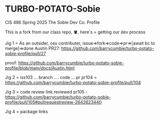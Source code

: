# TURBO-POTATO-Sobie
CIS 486 Spring 2025 The Sobie Dev Co. Profile

This is a fork from our class repo, 🪣, here's <dev jig> = getting our dev process


Jig 1 = As an outsider, oss contributer, issue=>fork=>code=>pr=>[await bc to merge]=>done
Austin PR27: https://github.com/barrycumbie/turbo-potato-sobie-profile/pull/27

proof: https://github.com/barrycumbie/turbo-potato-sobie-profile/blob/main/docs/Austin.html

Jig 2 = iss103 ... branch .... code ... pr
pr104 = https://github.com/barrycumbie/turbo-potato-sobie-profile/pull/104


Jig 3 = code review link 
reviewed pr105 - https://github.com/barrycumbie/turbo-potato-sobie-profile/pull/105#pullrequestreview-2642623440

Jig 4 = package links
